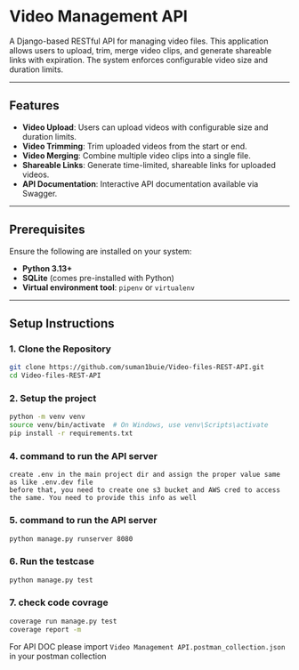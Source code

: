 # **Video Management API**

A Django-based RESTful API for managing video files. This application allows users to upload, trim, merge video clips, and generate shareable links with expiration. The system enforces configurable video size and duration limits.

---

## **Features**

- **Video Upload**: Users can upload videos with configurable size and duration limits.
- **Video Trimming**: Trim uploaded videos from the start or end.
- **Video Merging**: Combine multiple video clips into a single file.
- **Shareable Links**: Generate time-limited, shareable links for uploaded videos.
- **API Documentation**: Interactive API documentation available via Swagger.

---

## **Prerequisites**

Ensure the following are installed on your system:

- **Python 3.13+**
- **SQLite** (comes pre-installed with Python)
- **Virtual environment tool**: `pipenv` or `virtualenv`

---

## **Setup Instructions**

### **1. Clone the Repository**

```bash
git clone https://github.com/suman1buie/Video-files-REST-API.git
cd Video-files-REST-API

```

### **2. Setup the project**

```bash
python -m venv venv
source venv/bin/activate  # On Windows, use venv\Scripts\activate
pip install -r requirements.txt

```
### **4. command to run the API server**
```
create .env in the main project dir and assign the proper value same as like .env.dev file
before that, you need to create one s3 bucket and AWS cred to access the same. You need to provide this info as well
```

### **5. command to run the API server**

```bash
python manage.py runserver 8080

```

### **6. Run the testcase**

```bash
python manage.py test

```

### **7. check code covrage**

```bash
coverage run manage.py test
coverage report -m

```
For API DOC please import ```Video Management API.postman_collection.json ``` in your postman collection



